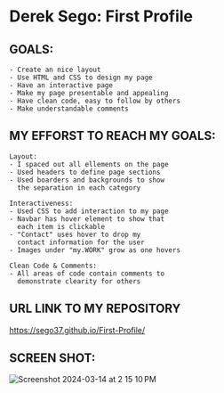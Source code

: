 # Derek Sego: First Profile
## GOALS:
```
- Create an nice layout
- Use HTML and CSS to design my page
- Have an interactive page
- Make my page presentable and appealing
- Have clean code, easy to follow by others
- Make understandable comments
```

## MY EFFORST TO REACH MY GOALS:
```
Layout:
- I spaced out all ellements on the page
- Used headers to define page sections
- Used boarders and backgrounds to show
  the separation in each category

Interactiveness:
- Used CSS to add interaction to my page
- Navbar has hover element to show that
  each item is clickable
- "Contact" uses hover to drop my
  contact information for the user
- Images under "my.WORK" grow as one hovers

Clean Code & Comments:
- All areas of code contain comments to
  demonstrate clearity for others
```
## URL LINK TO MY REPOSITORY  

https://sego37.github.io/First-Profile/



## SCREEN SHOT:

![Screenshot 2024-03-14 at 2 15 10 PM](https://github.com/sego37/First-Profile/assets/63138641/afbc2f50-ca66-49ee-9fdf-ba5b0aab5f30)

